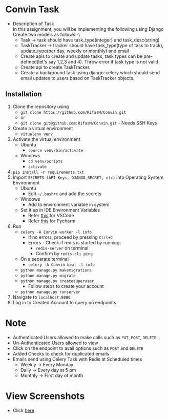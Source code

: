 # Convin Task
- Description of Task\
    In this assignment, you will be implementing the following using Django \
    Create two models as follows:-\
    - Task -> task should have task_type(integer) and task_desc(string)
    - TaskTracker -> tracker should have task_type(type of task to track), update_type(per day, weekly or monthly) and email
    - Create apis to create and update tasks, task types can be pre-defined(let's say 1,2,3 and 4). Throw error if task type is not valid
    - Create api to create TaskTracker.
    - Create a background task using django-celery which should send email updates to users based on TaskTracker objects.
   
## Installation
1. Clone the repository using
    - `git clone https://github.com/RifasM/Convin.git`
    - or
    - `git clone git@github.com:RifasM/Convin.git` - Needs SSH Keys
2. Create a virtual environment
    - `vitualenv venv`
3. Activate the virtual environment
    - Ubuntu
        - `source venv/bin/activate`
    - Windows
        - `cd venv/Scripts`
        - `activate`
4. `pip install -r requirements.txt`
5. Import `SECRETS (API Keys, DJANGO_SECRET, etc)` into Operating System Environment
    - Ubuntu
        - Edit `~/.bashrc` and add the secrets
    - Windows
        - Add to environment variable in system
    - Set it up in IDE Environment Variables
        - Refer [this](https://code.visualstudio.com/docs/python/environments) for VSCode
        - Refer [this](https://www.jetbrains.com/help/pycharm/console-python-console.html) for Pycharm
6. Run 
    - `celery -A Convin worker -l info`
        - If no errors, proceed by pressing `Ctrl+C`
        - Errors - Check if redis is started by running:
            - `redis-server` on terminal
            - Confirm by `redis-cli ping`
    - On a separate terminal 
        - `celery -A Convin beat -l info`
    - `python manage.py makemigrations`
    - `python manage.py migrate`
    - `python manage.py createsuperuser`
        - Follow steps to create your account
    - `python manage.py runserver`
7. Navigate to `localhost:8000`
8. Log in to Created Account to query on endpoints

# Note
- Authenticated Users allowed to make calls such as `PUT`, `POST`, `DELETE`
- Un-Authenticated Users allowed to view
- Click on the endpoint to avail options such as `POST` and `DELETE`
- Added Checks to check for duplicated emails
- Emails send using Celery Task with Redis at Scheduled times
    - Weekly -> Every Monday
    - Daily -> Every day at 5 pm
    - Monthly -> First day of month


# View Screenshots
- Click [here](Screenshots/README.md)